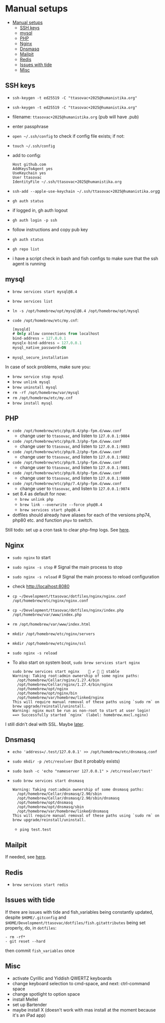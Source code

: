 # Manual setups

<!-- @import "[TOC]" {cmd="toc" depthFrom=1 depthTo=6 orderedList=false} -->

<!-- code_chunk_output -->

- [Manual setups](#manual-setups)
  - [SSH keys](#ssh-keys)
  - [mysql](#mysql)
  - [PHP](#php)
  - [Nginx](#nginx)
  - [Dnsmasq](#dnsmasq)
  - [Mailpit](#mailpit)
  - [Redis](#redis)
  - [Issues with tide](#issues-with-tide)
  - [Misc](#misc)

<!-- /code_chunk_output -->

## SSH keys

- `ssh-keygen -t ed25519 -C "ttasovac+2025@humanistika.org"`
- `ssh-keygen -t ed25519 -C "ttasovac+2025@humanistika.org"`
- filename: `ttasovac+2025@humanistika.org` (pub will have .pub)
- enter passphrase
- `open ~/.ssh/config`  to check if config file exists; if not:
- `touch ~/.ssh/config`
- add to config:
  
  ```config
  Host github.com
  AddKeysToAgent yes
  UseKeychain yes
  User ttasovac
  IdentityFile ~/.ssh/ttasovac+2025@humanistika.org
  ```

- `ssh-add --apple-use-keychain ~/.ssh/ttasovac+2025@humanistika.org`g

- `gh auth status`
- if logged in, gh auth logout
- `gh auth login -p ssh`
- follow instructions and copy pub key
- `gh auth status`
- `gh repo list`
- i have a script check in bash and fish configs to make sure that the ssh agent is running

## mysql

- `brew services start mysql@8.4`
- `brew services list`
- `ln -s /opt/homebrew/opt/mysql@8.4 /opt/homebrew/opt/mysql`
- `code /opt/homebrew/etc/my.cnf`:
  
  ```sql
  [mysqld]
  # Only allow connections from localhost
  bind-address = 127.0.0.1
  mysqlx-bind-address = 127.0.0.1
  mysql_native_password=ON
  ```  

- `mysql_secure_installation`

In case of sock problems, make sure you:

- `brew service stop mysql`
- `brew unlink mysql`
- `brew uninstall mysql`
- `rm -rf /opt/homebrew/var/mysql`
- `rm /opt/homebrew/etc/my.cnf`
- `brew install mysql`

## PHP

- `code /opt/homebrew/etc/php/8.4/php-fpm.d/www.conf`
  - change user to `ttasovac`, and listen to `127.0.0.1:9084`
- `code /opt/homebrew/etc/php/8.3/php-fpm.d/www.conf`
  - change user to `ttasovac`, and listen to `127.0.0.1:9083`
- `code /opt/homebrew/etc/php/8.2/php-fpm.d/www.conf`
  - change user to `ttasovac`, and listen to `127.0.0.1:9082`
- `code /opt/homebrew/etc/php/8.1/php-fpm.d/www.conf`
  - change user to `ttasovac`, and listen to `127.0.0.1:9081`
- `code /opt/homebrew/etc/php/8.0/php-fpm.d/www.conf`
  - change user to `ttasovac`, and listen to `127.0.0.1:9080`
- `code /opt/homebrew/etc/php/7.4/php-fpm.d/www.conf`
  - change user to `ttasovac`, and listen to `127.0.0.1:9074`
- set 8.4 as default for now:
  - `brew unlink php`
  - `brew link --overwrite --force php@8.4`
  - `brew services start php@8.4`
- dotfiles should already have aliases for each of the versions php74, php80 etc. and function `phpv` to switch.

Still todo: set up a cron task to clear php-fmp logs. See [here](https://kevdees.com/how-to-clear-php-fpm-logs-daily-on-macos/).

## Nginx

- `sudo nginx` to start
- `sudo nginx -s stop`   # Signal the main process to stop
- `sudo nginx -s reload` # Signal the main process to reload configuration
- check <http://localhost:8080>
- `cp ~/Development/ttasovac/dotfiles/nginx/nginx.conf /opt/homebrew/etc/nginx/nginx.conf`
- `cp ~/Development/ttasovac/dotfiles/nginx/index.php /opt/homebrew/var/www/index.php`
- `rm /opt/homebrew/var/www/index.html`
- `mkdir /opt/homebrew/etc/nginx/servers`
- `mkdir /opt/homebrew/etc/nginx/ssl`
- `sudo nginx -s reload`
- To also start on system boot, `sudo brew services start nginx`
  
  ```shell
  sudo brew services start nginx     ✔   stable
  Warning: Taking root:admin ownership of some nginx paths:
    /opt/homebrew/Cellar/nginx/1.27.4/bin
    /opt/homebrew/Cellar/nginx/1.27.4/bin/nginx
    /opt/homebrew/opt/nginx
    /opt/homebrew/opt/nginx/bin
    /opt/homebrew/var/homebrew/linked/nginx
  This will require manual removal of these paths using `sudo rm` on
  brew upgrade/reinstall/uninstall.
  Warning: nginx must be run as non-root to start at user login!
  ==> Successfully started `nginx` (label: homebrew.mxcl.nginx)
  ```

I still didn't deal with SSL. Maybe [later](https://kevdees.com/install-nginx-amp-multiple-php-versions-on-macos-15-sequoia/).

## Dnsmasq

- `echo 'address=/.test/127.0.0.1' >> /opt/homebrew/etc/dnsmasq.conf`
- `sudo mkdir -p /etc/resolver` (but it probably exists)
- `sudo bash -c 'echo "nameserver 127.0.0.1" > /etc/resolver/test'`
- `sudo brew services start dnsmasq`

  ```shell
  Warning: Taking root:admin ownership of some dnsmasq paths:
    /opt/homebrew/Cellar/dnsmasq/2.90/sbin
    /opt/homebrew/Cellar/dnsmasq/2.90/sbin/dnsmasq
    /opt/homebrew/opt/dnsmasq
    /opt/homebrew/opt/dnsmasq/sbin
    /opt/homebrew/var/homebrew/linked/dnsmasq
  This will require manual removal of these paths using `sudo rm` on brew upgrade/reinstall/uninstall.
  ```
  
  - `ping test.test`

## Mailpit

If needed, see [here](https://kevdees.com/install-nginx-amp-multiple-php-versions-on-macos-15-sequoia/#mailpit).

## Redis

- `brew services start redis`

## Issues with tide

If there are issues with tide and fish_variables being constantly updated, despite `$HOME/.gitconfig`  and `$HOME/Development/ttasovac/dotfiles/fish.gitattributes` being set properly, do, in `dotfiles`:

```shell
- rm -rf*
- git reset --hard
```

then commit `fish_variables` once

## Misc

- activate Cyrillic and Yiddish QWERTZ keyboards
- change keyboard selection to cmd-space, and next: ctrl-command space
- change spotlight to option space
- install Mellel
- set up Bartender
- maybe install X (doesn't work with mas install at the moment because it's an iPad app)
